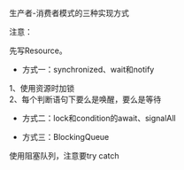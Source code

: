 生产者-消费者模式的三种实现方式

注意：

先写Resource。

- 方式一：synchronized、wait和notify 

1、使用资源时加锁  
2、每个判断语句下要么是唤醒，要么是等待  
- 方式二：lock和condition的await、signalAll

- 方式三：BlockingQueue               

使用阻塞队列，注意要try catch

